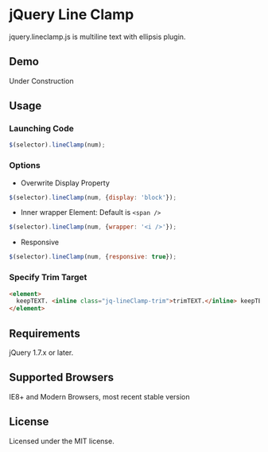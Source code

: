 # jQuery Line Clamp

jquery.lineclamp.js is multiline text with ellipsis plugin.

## Demo

Under Construction

## Usage

### Launching Code

```javascript
$(selector).lineClamp(num);
```

### Options

* Overwrite Display Property

```javascript
$(selector).lineClamp(num, {display: 'block'});
```

* Inner wrapper Element: Default is `<span />`

```javascript
$(selector).lineClamp(num, {wrapper: '<i />'});
```

* Responsive

```javascript
$(selector).lineClamp(num, {responsive: true});
```

### Specify Trim Target

```html
<element>
  keepTEXT. <inline class="jq-lineClamp-trim">trimTEXT.</inline> keepTEXT.
</element>
```

## Requirements

jQuery 1.7.x or later.

## Supported Browsers

IE8+ and Modern Browsers, most recent stable version

## License

Licensed under the MIT license.

